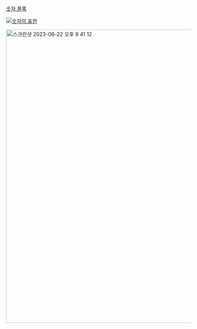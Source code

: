 [숫자 블록](https://school.programmers.co.kr/learn/courses/30/lessons/12923)



[ ![숫자의 표현](https://github.com/koreaIT-study/programmers/assets/92290312/873cbd8c-c228-40ca-8e68-e3fd139ee819) ](https://school.programmers.co.kr/learn/courses/30/lessons/12924)

<a href="https://school.programmers.co.kr/learn/courses/30/lessons/42584">
<img width="802" alt="스크린샷 2023-06-22 오후 9 41 12" src="https://github.com/koreaIT-study/programmers/assets/82895809/195f24ac-2320-471c-bff7-8a14d6f5483b">
</a>
